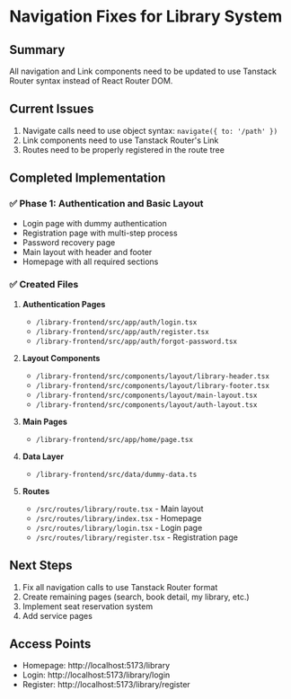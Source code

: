 # Navigation Fixes for Library System

## Summary
All navigation and Link components need to be updated to use Tanstack Router syntax instead of React Router DOM.

## Current Issues
1. Navigate calls need to use object syntax: `navigate({ to: '/path' })`
2. Link components need to use Tanstack Router's Link
3. Routes need to be properly registered in the route tree

## Completed Implementation

### ✅ Phase 1: Authentication and Basic Layout
- Login page with dummy authentication
- Registration page with multi-step process
- Password recovery page
- Main layout with header and footer
- Homepage with all required sections

### ✅ Created Files
1. **Authentication Pages**
   - `/library-frontend/src/app/auth/login.tsx`
   - `/library-frontend/src/app/auth/register.tsx`
   - `/library-frontend/src/app/auth/forgot-password.tsx`

2. **Layout Components**
   - `/library-frontend/src/components/layout/library-header.tsx`
   - `/library-frontend/src/components/layout/library-footer.tsx`
   - `/library-frontend/src/components/layout/main-layout.tsx`
   - `/library-frontend/src/components/layout/auth-layout.tsx`

3. **Main Pages**
   - `/library-frontend/src/app/home/page.tsx`

4. **Data Layer**
   - `/library-frontend/src/data/dummy-data.ts`

5. **Routes**
   - `/src/routes/library/route.tsx` - Main layout
   - `/src/routes/library/index.tsx` - Homepage
   - `/src/routes/library/login.tsx` - Login page
   - `/src/routes/library/register.tsx` - Registration page

## Next Steps
1. Fix all navigation calls to use Tanstack Router format
2. Create remaining pages (search, book detail, my library, etc.)
3. Implement seat reservation system
4. Add service pages

## Access Points
- Homepage: http://localhost:5173/library
- Login: http://localhost:5173/library/login
- Register: http://localhost:5173/library/register